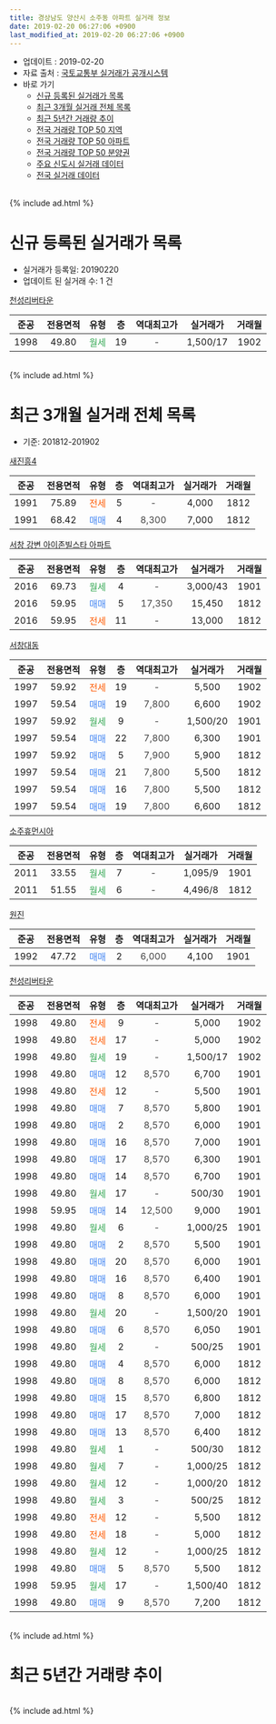 ```yaml
---
title: 경상남도 양산시 소주동 아파트 실거래 정보
date: 2019-02-20 06:27:06 +0900
last_modified_at: 2019-02-20 06:27:06 +0900
---
```


* 업데이트 : 2019-02-20
* 자료 출처 : [국토교통부 실거래가 공개시스템](http://rt.molit.go.kr)
* 바로 가기
    * [신규 등록된 실거래가 목록](#신규-등록된-실거래가-목록)
    * [최근 3개월 실거래 전체 목록](#최근-3개월-실거래-전체-목록)
    * [최근 5년간 거래량 추이](#최근-5년간-거래량-추이)
    * [전국 거래량 TOP 50 지역](https://inasie.github.io/apt-trade-info/최근-3개월-전국에서-가장-거래가-많이-발생한-지역)
    * [전국 거래량 TOP 50 아파트](https://inasie.github.io/apt-trade-info/최근-3개월-전국에서-가장-거래가-많이-발생한-아파트)
    * [전국 거래량 TOP 50 분양권](https://inasie.github.io/apt-trade-info/최근-3개월-전국에서-가장-거래가-많이-발생한-분양권)
    * [주요 신도시 실거래 데이터](https://inasie.github.io/apt-trade-info/주요-신도시)
    * [전국 실거래 데이터](https://inasie.github.io/apt-trade-info/전국)
<br>
{% include ad.html %}
<br>

# 신규 등록된 실거래가 목록
* 실거래가 등록일: 20190220
* 업데이트 된 실거래 수: 1 건


[천성리버타운](https://search.naver.com/search.naver?query=%EA%B2%BD%EC%83%81%EB%82%A8%EB%8F%84+%EC%96%91%EC%82%B0%EC%8B%9C+%EC%86%8C%EC%A3%BC%EB%8F%99+%EC%B2%9C%EC%84%B1%EB%A6%AC%EB%B2%84%ED%83%80%EC%9A%B4)

|준공|전용면적|유형|층|역대최고가|실거래가|거래월|
|:---:|:---:|:---:|:---:|:---:|:---:|:---:|
|1998|49.80|<span style="color:#34a853">월세</span>|19|<span style="color:#444444">-</span>|1,500/17|1902|


<br>
{% include ad.html %}
<br>

# 최근 3개월 실거래 전체 목록
* 기준: 201812-201902


[새진흥4](https://search.naver.com/search.naver?query=%EA%B2%BD%EC%83%81%EB%82%A8%EB%8F%84+%EC%96%91%EC%82%B0%EC%8B%9C+%EC%86%8C%EC%A3%BC%EB%8F%99+%EC%83%88%EC%A7%84%ED%9D%A54)

|준공|전용면적|유형|층|역대최고가|실거래가|거래월|
|:---:|:---:|:---:|:---:|:---:|:---:|:---:|
|1991|75.89|<span style="color:#ff5a00">전세</span>|5|<span style="color:#444444">-</span>|4,000|1812|
|1991|68.42|<span style="color:#4285f3">매매</span>|4|<span style="color:#444444">8,300</span>|7,000|1812|

[서창 강변 아이존빌스타 아파트](https://search.naver.com/search.naver?query=%EA%B2%BD%EC%83%81%EB%82%A8%EB%8F%84+%EC%96%91%EC%82%B0%EC%8B%9C+%EC%86%8C%EC%A3%BC%EB%8F%99+%EC%84%9C%EC%B0%BD+%EA%B0%95%EB%B3%80+%EC%95%84%EC%9D%B4%EC%A1%B4%EB%B9%8C%EC%8A%A4%ED%83%80+%EC%95%84%ED%8C%8C%ED%8A%B8)

|준공|전용면적|유형|층|역대최고가|실거래가|거래월|
|:---:|:---:|:---:|:---:|:---:|:---:|:---:|
|2016|69.73|<span style="color:#34a853">월세</span>|4|<span style="color:#444444">-</span>|3,000/43|1901|
|2016|59.95|<span style="color:#4285f3">매매</span>|5|<span style="color:#444444">17,350</span>|15,450|1812|
|2016|59.95|<span style="color:#ff5a00">전세</span>|11|<span style="color:#444444">-</span>|13,000|1812|

[서창대동](https://search.naver.com/search.naver?query=%EA%B2%BD%EC%83%81%EB%82%A8%EB%8F%84+%EC%96%91%EC%82%B0%EC%8B%9C+%EC%86%8C%EC%A3%BC%EB%8F%99+%EC%84%9C%EC%B0%BD%EB%8C%80%EB%8F%99)

|준공|전용면적|유형|층|역대최고가|실거래가|거래월|
|:---:|:---:|:---:|:---:|:---:|:---:|:---:|
|1997|59.92|<span style="color:#ff5a00">전세</span>|19|<span style="color:#444444">-</span>|5,500|1902|
|1997|59.54|<span style="color:#4285f3">매매</span>|19|<span style="color:#444444">7,800</span>|6,600|1902|
|1997|59.92|<span style="color:#34a853">월세</span>|9|<span style="color:#444444">-</span>|1,500/20|1901|
|1997|59.54|<span style="color:#4285f3">매매</span>|22|<span style="color:#444444">7,800</span>|6,300|1901|
|1997|59.92|<span style="color:#4285f3">매매</span>|5|<span style="color:#444444">7,900</span>|5,900|1812|
|1997|59.54|<span style="color:#4285f3">매매</span>|21|<span style="color:#444444">7,800</span>|5,500|1812|
|1997|59.54|<span style="color:#4285f3">매매</span>|16|<span style="color:#444444">7,800</span>|5,500|1812|
|1997|59.54|<span style="color:#4285f3">매매</span>|19|<span style="color:#444444">7,800</span>|6,600|1812|

[소주휴먼시아](https://search.naver.com/search.naver?query=%EA%B2%BD%EC%83%81%EB%82%A8%EB%8F%84+%EC%96%91%EC%82%B0%EC%8B%9C+%EC%86%8C%EC%A3%BC%EB%8F%99+%EC%86%8C%EC%A3%BC%ED%9C%B4%EB%A8%BC%EC%8B%9C%EC%95%84)

|준공|전용면적|유형|층|역대최고가|실거래가|거래월|
|:---:|:---:|:---:|:---:|:---:|:---:|:---:|
|2011|33.55|<span style="color:#34a853">월세</span>|7|<span style="color:#444444">-</span>|1,095/9|1901|
|2011|51.55|<span style="color:#34a853">월세</span>|6|<span style="color:#444444">-</span>|4,496/8|1812|

[원진](https://search.naver.com/search.naver?query=%EA%B2%BD%EC%83%81%EB%82%A8%EB%8F%84+%EC%96%91%EC%82%B0%EC%8B%9C+%EC%86%8C%EC%A3%BC%EB%8F%99+%EC%9B%90%EC%A7%84)

|준공|전용면적|유형|층|역대최고가|실거래가|거래월|
|:---:|:---:|:---:|:---:|:---:|:---:|:---:|
|1992|47.72|<span style="color:#4285f3">매매</span>|2|<span style="color:#444444">6,000</span>|4,100|1901|

[천성리버타운](https://search.naver.com/search.naver?query=%EA%B2%BD%EC%83%81%EB%82%A8%EB%8F%84+%EC%96%91%EC%82%B0%EC%8B%9C+%EC%86%8C%EC%A3%BC%EB%8F%99+%EC%B2%9C%EC%84%B1%EB%A6%AC%EB%B2%84%ED%83%80%EC%9A%B4)

|준공|전용면적|유형|층|역대최고가|실거래가|거래월|
|:---:|:---:|:---:|:---:|:---:|:---:|:---:|
|1998|49.80|<span style="color:#ff5a00">전세</span>|9|<span style="color:#444444">-</span>|5,000|1902|
|1998|49.80|<span style="color:#ff5a00">전세</span>|17|<span style="color:#444444">-</span>|5,000|1902|
|1998|49.80|<span style="color:#34a853">월세</span>|19|<span style="color:#444444">-</span>|1,500/17|1902|
|1998|49.80|<span style="color:#4285f3">매매</span>|12|<span style="color:#444444">8,570</span>|6,700|1901|
|1998|49.80|<span style="color:#ff5a00">전세</span>|12|<span style="color:#444444">-</span>|5,500|1901|
|1998|49.80|<span style="color:#4285f3">매매</span>|7|<span style="color:#444444">8,570</span>|5,800|1901|
|1998|49.80|<span style="color:#4285f3">매매</span>|2|<span style="color:#444444">8,570</span>|6,000|1901|
|1998|49.80|<span style="color:#4285f3">매매</span>|16|<span style="color:#444444">8,570</span>|7,000|1901|
|1998|49.80|<span style="color:#4285f3">매매</span>|17|<span style="color:#444444">8,570</span>|6,300|1901|
|1998|49.80|<span style="color:#4285f3">매매</span>|14|<span style="color:#444444">8,570</span>|6,700|1901|
|1998|49.80|<span style="color:#34a853">월세</span>|17|<span style="color:#444444">-</span>|500/30|1901|
|1998|59.95|<span style="color:#4285f3">매매</span>|14|<span style="color:#444444">12,500</span>|9,000|1901|
|1998|49.80|<span style="color:#34a853">월세</span>|6|<span style="color:#444444">-</span>|1,000/25|1901|
|1998|49.80|<span style="color:#4285f3">매매</span>|2|<span style="color:#444444">8,570</span>|5,500|1901|
|1998|49.80|<span style="color:#4285f3">매매</span>|20|<span style="color:#444444">8,570</span>|6,000|1901|
|1998|49.80|<span style="color:#4285f3">매매</span>|16|<span style="color:#444444">8,570</span>|6,400|1901|
|1998|49.80|<span style="color:#4285f3">매매</span>|8|<span style="color:#444444">8,570</span>|6,000|1901|
|1998|49.80|<span style="color:#34a853">월세</span>|20|<span style="color:#444444">-</span>|1,500/20|1901|
|1998|49.80|<span style="color:#4285f3">매매</span>|6|<span style="color:#444444">8,570</span>|6,050|1901|
|1998|49.80|<span style="color:#34a853">월세</span>|2|<span style="color:#444444">-</span>|500/25|1901|
|1998|49.80|<span style="color:#4285f3">매매</span>|4|<span style="color:#444444">8,570</span>|6,000|1812|
|1998|49.80|<span style="color:#4285f3">매매</span>|8|<span style="color:#444444">8,570</span>|6,000|1812|
|1998|49.80|<span style="color:#4285f3">매매</span>|15|<span style="color:#444444">8,570</span>|6,800|1812|
|1998|49.80|<span style="color:#4285f3">매매</span>|17|<span style="color:#444444">8,570</span>|7,000|1812|
|1998|49.80|<span style="color:#4285f3">매매</span>|13|<span style="color:#444444">8,570</span>|6,400|1812|
|1998|49.80|<span style="color:#34a853">월세</span>|1|<span style="color:#444444">-</span>|500/30|1812|
|1998|49.80|<span style="color:#34a853">월세</span>|7|<span style="color:#444444">-</span>|1,000/25|1812|
|1998|49.80|<span style="color:#34a853">월세</span>|12|<span style="color:#444444">-</span>|1,000/20|1812|
|1998|49.80|<span style="color:#34a853">월세</span>|3|<span style="color:#444444">-</span>|500/25|1812|
|1998|49.80|<span style="color:#ff5a00">전세</span>|12|<span style="color:#444444">-</span>|5,500|1812|
|1998|49.80|<span style="color:#ff5a00">전세</span>|18|<span style="color:#444444">-</span>|5,000|1812|
|1998|49.80|<span style="color:#34a853">월세</span>|12|<span style="color:#444444">-</span>|1,000/25|1812|
|1998|49.80|<span style="color:#4285f3">매매</span>|5|<span style="color:#444444">8,570</span>|5,500|1812|
|1998|59.95|<span style="color:#34a853">월세</span>|17|<span style="color:#444444">-</span>|1,500/40|1812|
|1998|49.80|<span style="color:#4285f3">매매</span>|9|<span style="color:#444444">8,570</span>|7,200|1812|


<br>
{% include ad.html %}
<br>

# 최근 5년간 거래량 추이


<div style="width:100%;">
    <canvas id="deal_progress" height="200"></canvas>
</div>

<script>
new Chart(document.getElementById("deal_progress"), {
    type: 'line',
    data: {
        labels: ['201402','201403','201404','201405','201406','201407','201408','201409','201410','201411','201412','201501','201502','201503','201504','201505','201506','201507','201508','201509','201510','201511','201512','201601','201602','201603','201604','201605','201606','201607','201608','201609','201610','201611','201612','201701','201702','201703','201704','201705','201706','201707','201708','201709','201710','201711','201712','201801','201802','201803','201804','201805','201806','201807','201808','201809','201810','201811','201812','201901','201902'],
        datasets: [{
            label: '매매',
            pointRadius: 1,
            data: [30, 41, 31, 43, 35, 26, 31, 38, 43, 29, 34, 54, 48, 74, 70, 50, 31, 53, 41, 59, 62, 54, 31, 26, 29, 60, 31, 49, 55, 51, 53, 44, 55, 60, 37, 30, 51, 47, 43, 43, 37, 40, 30, 30, 18, 26, 11, 21, 17, 21, 18, 29, 12, 19, 13, 11, 14, 16, 13, 14, 1],
            borderColor: "rgba(255, 201, 14, 1)",
            backgroundColor: "rgba(255, 201, 14, 0.5)",
            fill: false,
            lineTension: 0
        },{
            label: '전월세',
            pointRadius: 1,
            data: [32, 22, 16, 33, 34, 20, 32, 16, 37, 18, 18, 20, 27, 44, 35, 15, 36, 26, 15, 40, 30, 25, 19, 28, 25, 30, 21, 23, 24, 22, 29, 38, 42, 20, 26, 16, 25, 26, 23, 22, 18, 20, 18, 25, 21, 20, 9, 25, 22, 23, 26, 17, 19, 21, 11, 14, 17, 15, 11, 8, 4],
            borderColor: "rgba(0, 141, 185, 1)",
            backgroundColor: "rgba(0, 141, 185, 0.5)",
            fill: false,
            lineTension: 0
        }
        ]
    },
    options: {
        responsive: true,
        title: {
            display: false
        },
        tooltips: {
            mode: 'index',
            intersect: false
        },
        hover: {
            mode: 'nearest',
            intersect: true
        },
        scales: {
            xAxes: [{
                display: true,
                scaleLabel: {
                    display: true,
                    labelString: '년/월'
                }
            }],
            yAxes: [{
                display: true,
                ticks: {
                    suggestedMin: 0,
                },
                scaleLabel: {
                    display: true,
                    labelString: '실거래 수'
                }
            }]
        }
    }
});

</script>


<br>
{% include ad.html %}
<br>

